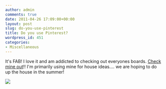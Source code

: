 ```yaml
---
author: admin
comments: true
date: 2011-04-26 17:09:00+00:00
layout: post
slug: do-you-use-pinterest
title: Do you use Pinterest?
wordpress_id: 451
categories:
- Miscellaneous
---
```


It's FAB!  I love it and am addicted to checking out everyones boards.  [Check mine out](http://pinterest.com/emmaleehughes/)!!  I'm primarily using mine for house ideas.... we are hoping to do up the house in the summer!

![](https://blogger.googleusercontent.com/tracker/251139911615938991-1326787258129745633?l=www.outmumbered.com)

